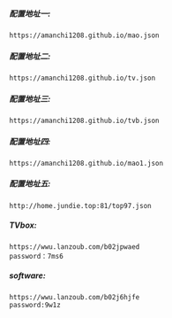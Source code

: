 ##### 配置地址一:
```
https://amanchi1208.github.io/mao.json
```

##### 配置地址二:
```
https://amanchi1208.github.io/tv.json
```

##### 配置地址三:
```
https://amanchi1208.github.io/tvb.json
```

##### 配置地址四:
```
https://amanchi1208.github.io/mao1.json
```
##### 配置地址五:
```
http://home.jundie.top:81/top97.json
```

##### TVbox:
```
https://wwu.lanzoub.com/b02jpwaed
password：7ms6
```
##### software:
```
https://wwu.lanzoub.com/b02j6hjfe
password:9w1z
```
